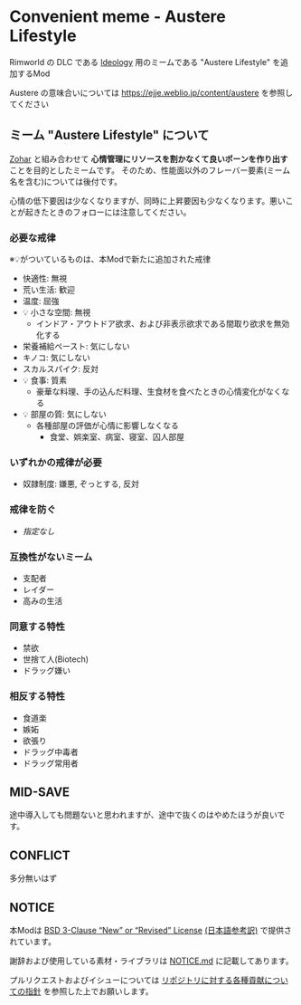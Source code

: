 # Convenient meme - Austere Lifestyle

Rimworld の DLC である [Ideology](https://rimworldgame.com/ideology/) 用のミームである "Austere Lifestyle" を追加するMod

Austere の意味合いについては <https://ejje.weblio.jp/content/austere> を参照してください

## ミーム "Austere Lifestyle" について

[Zohar](https://steamcommunity.com/sharedfiles/filedetails/?id=3504125251) と組み合わせて **心情管理にリソースを割かなくて良いポーンを作り出す** ことを目的としたミームです。
そのため、性能面以外のフレーバー要素(ミーム名を含む)については後付です。

心情の低下要因は少なくなりますが、同時に上昇要因も少なくなります。悪いことが起きたときのフォローには注意してください。

### 必要な戒律

※💡がついているものは、本Modで新たに追加された戒律

- 快適性: 無視
- 荒い生活: 歓迎
- 温度: 屈強
- 💡 小さな空間: 無視
  - インドア・アウトドア欲求、および非表示欲求である間取り欲求を無効化する
- 栄養補給ペースト: 気にしない
- キノコ: 気にしない
- スカルスパイク: 反対
- 💡 食事: 質素
  - 豪華な料理、手の込んだ料理、生食材を食べたときの心情変化がなくなる
- 💡 部屋の質: 気にしない
  - 各種部屋の評価が心情に影響しなくなる
    - 食堂、娯楽室、病室、寝室、囚人部屋

### いずれかの戒律が必要

- 奴隷制度: 嫌悪, ぞっとする, 反対

### 戒律を防ぐ

- *指定なし*

### 互換性がないミーム

- 支配者
- レイダー
- 高みの生活

### 同意する特性

- 禁欲
- 世捨て人(Biotech)
- ドラッグ嫌い

### 相反する特性

- 食道楽
- 嫉妬
- 欲張り
- ドラッグ中毒者
- ドラッグ常用者

## MID-SAVE

途中導入しても問題ないと思われますが、途中で抜くのはやめたほうが良いです。

## CONFLICT

多分無いはず

## NOTICE

本Modは [BSD 3-Clause “New” or “Revised” License](LICENSE) [(日本語参考訳)](https://licenses.opensource.jp/BSD-3-Clause/BSD-3-Clause.html) で提供されています。

謝辞および使用している素材・ライブラリは [NOTICE.md](NOTICE.md) に記載してあります。

プルリクエストおよびイシューについては [リポジトリに対する各種貢献についての指針](https://github.com/piet-rian/.github/blob/main/CONTRIBUTING.md) を参照した上でお願いします。
